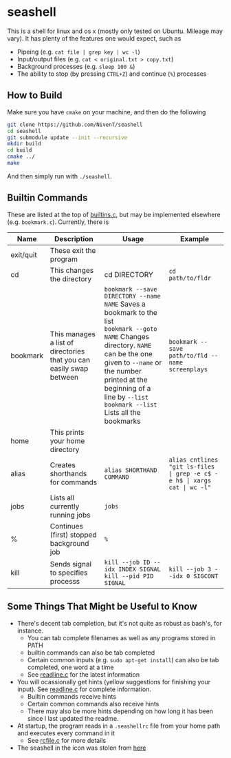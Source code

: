 # seashell

This is a shell for linux and os x (mostly only tested on Ubuntu. Mileage may vary). It has plenty of the features one would expect, such as

* Pipeing (e.g. `cat file | grep key | wc -l`)
* Input/output files (e.g. `cat < original.txt > copy.txt`)
* Background processes (e.g. `sleep 100 &`)
* The ability to stop (by pressing `CTRL+Z`) and continue (`%`) processes 

## How to Build
Make sure you have `cmake` on your machine, and then do the following
```bash
git clone https://github.com/NivenT/seashell
cd seashell
git submodule update --init --recursive
mkdir build
cd build
cmake ../
make
```

And then simply run with `./seashell`.

## Builtin Commands

These are listed at the top of [builtins.c](https://github.com/NivenT/seashell/blob/master/src/builtins.c), but may be implemented elsewhere (e.g. `bookmark.c`). Currently, there is

Name | Description | Usage | Example
---- | ----------- | ----- | -------
exit/quit | These exit the program
cd | This changes the directory | cd DIRECTORY | `cd path/to/fldr`
bookmark | This manages a list of directories that you can easily swap between | `bookmark --save DIRECTORY --name NAME` Saves a bookmark to the list<br> `bookmark --goto NAME` Changes directory. `NAME` can be the one given to `--name` or the number printed at the beginning of a line by `--list`<br> `bookmark --list` Lists all the bookmarks | `bookmark --save path/to/fld --name screenplays`
home | This prints your home directory
alias | Creates shorthands for commands | `alias SHORTHAND COMMAND` | `alias cntlines "git ls-files \| grep -e c$ -e h$ \| xargs cat \| wc -l"` 
jobs | Lists all currently running jobs | `jobs`
% | Continues (first) stopped background job | `%`
kill | Sends signal to specifies processs | `kill --job ID --idx INDEX SIGNAL` <br> `kill --pid PID SIGNAL` | `kill --job 3 --idx 0 SIGCONT`

## Some Things That Might be Useful to Know

* There's decent tab completion, but it's not quite as robust as bash's, for instance.
  * You can tab complete filenames as well as any programs stored in PATH
  * builtin commands can also be tab completed
  * Certain common inputs (e.g. `sudo apt-get install`) can also be tab completed, one word at a time
  * See [readline.c](https://github.com/NivenT/seashell/blob/master/src/readline.c) for the latest information
* You will ocassionally get hints (yellow suggestions for finishing your input). See [readline.c](https://github.com/NivenT/seashell/blob/master/src/readline.c) for complete information.
  * Builtin commands receive hints
  * Certain common commands also receive hints
  * There may also be more hints depending on how long it has been since I last updated the readme.
* At startup, the program reads in a `.seashellrc` file from your home path and executes every command in it
  * See [rcfile.c](https://github.com/NivenT/seashell/blob/master/src/rcfile.c) for more details
* The seashell in the icon was stolen from [here](https://pixabay.com/vectors/seashell-shell-ocean-beach-sea-1531572/)
